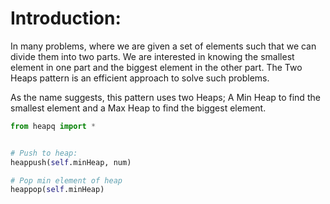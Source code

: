 # Introduction:

In many problems, where we are given a set of elements such that we can divide them into two parts. We are interested in knowing the smallest element in one part and the biggest element in the other part. The Two Heaps pattern is an efficient approach to solve such problems.

As the name suggests, this pattern uses two Heaps; A Min Heap to find the smallest element and a Max Heap to find the biggest element.

```python
from heapq import *


# Push to heap:
heappush(self.minHeap, num)

# Pop min element of heap
heappop(self.minHeap)
```
